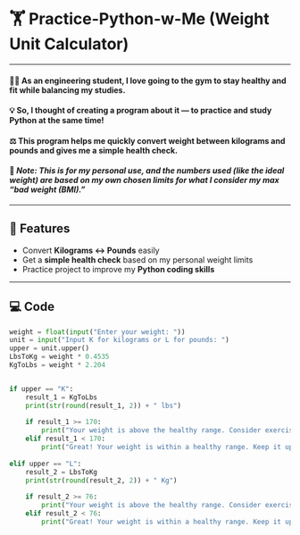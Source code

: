 # 🏋️ Practice-Python-w-Me (Weight Unit Calculator)

--- 

#### 👨‍🎓 As an engineering student, I love going to the gym to stay healthy and fit while balancing my studies.  
#### 💡 So, I thought of creating a program about it — to practice and study Python at the same time!  
#### ⚖️ This program helps me quickly convert weight between kilograms and pounds and gives me a simple health check.

#### 📝 *Note: This is for my personal use, and the numbers used (like the ideal weight) are based on my own chosen limits for what I consider my max “bad weight (BMI).”*

---

## 🚀 Features
- Convert **Kilograms ↔ Pounds** easily  
- Get a **simple health check** based on my personal weight limits  
- Practice project to improve my **Python coding skills**  

---

## 💻 Code
```python
weight = float(input("Enter your weight: "))
unit = input("Input K for kilograms or L for pounds: ")
upper = unit.upper()
LbsToKg = weight * 0.4535
KgToLbs = weight * 2.204


if upper == "K":
    result_1 = KgToLbs
    print(str(round(result_1, 2)) + " lbs")
    
    if result_1 >= 170:
        print("Your weight is above the healthy range. Consider exercising and maintaining a balanced diet.")
    elif result_1 < 170:
        print("Great! Your weight is within a healthy range. Keep it up!")
        
elif upper == "L":
    result_2 = LbsToKg
    print(str(round(result_2, 2)) + " Kg")
    
    if result_2 >= 76:
        print("Your weight is above the healthy range. Consider exercising and maintaining a balanced diet.")
    elif result_2 < 76:
        print("Great! Your weight is within a healthy range. Keep it up!")
